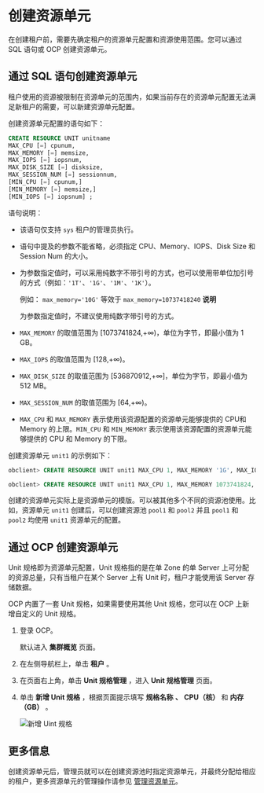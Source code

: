 创建资源单元 
===========================

在创建租户前，需要先确定租户的资源单元配置和资源使用范围。您可以通过 SQL 语句或 OCP 创建资源单元。

通过 SQL 语句创建资源单元 
------------------------------------

租户使用的资源被限制在资源单元的范围内，如果当前存在的资源单元配置无法满足新租户的需要，可以新建资源单元配置。

创建资源单元配置的语句如下：

```sql
CREATE RESOURCE UNIT unitname 
MAX_CPU [=] cpunum, 
MAX_MEMORY [=] memsize, 
MAX_IOPS [=] iopsnum, 
MAX_DISK_SIZE [=] disksize, 
MAX_SESSION_NUM [=] sessionnum, 
[MIN_CPU [=] cpunum,]
[MIN_MEMORY [=] memsize,] 
[MIN_IOPS [=] iopsnum] ;
```



语句说明：

* 该语句仅支持 `sys` 租户的管理员执行。

  

* 语句中提及的参数不能省略，必须指定 CPU、Memory、IOPS、Disk Size 和 Session Num 的大小。

  

* 为参数指定值时，可以采用纯数字不带引号的方式，也可以使用带单位加引号的方式（例如：`'1T'`、`'1G'`、`'1M'`、`'1K'`）。

  例如： `max_memory='10G'` 等效于 `max_memory=10737418240`
  **说明**

  

  为参数指定值时，不建议使用纯数字带引号的方式。
  

* `MAX_MEMORY` 的取值范围为 \[1073741824,+∞)，单位为字节，即最小值为 1 GB。

  

* `MAX_IOPS` 的取值范围为 \[128,+∞)。

  

* `MAX_DISK_SIZE` 的取值范围为 \[536870912,+∞\]，单位为字节，即最小值为 512 MB。

  

* `MAX_SESSION_NUM` 的取值范围为 \[64,+∞)。

  

*
  `MAX_CPU` 和 `MAX_MEMORY` 表示使用该资源配置的资源单元能够提供的 CPU和 Memory 的上限。`MIN_CPU` 和 `MIN_MEMORY` 表示使用该资源配置的资源单元能够提供的 CPU 和 Memory 的下限。
  




创建资源单元 `unit1` 的示例如下：

```sql
obclient> CREATE RESOURCE UNIT unit1 MAX_CPU 1, MAX_MEMORY '1G', MAX_IOPS 128,MAX_DISK_SIZE '10G', MAX_SESSION_NUM 64, MIN_CPU=1, MIN_MEMORY='1G', MIN_IOPS=128;

obclient> CREATE RESOURCE UNIT unit1 MAX_CPU 1, MAX_MEMORY 1073741824, MAX_IOPS 128, MAX_DISK_SIZE 10737418240, MAX_SESSION_NUM 64, MIN_CPU=1, MIN_MEMORY=1073741824, MIN_IOPS=128;
```



创建的资源单元实际上是资源单元的模版。可以被其他多个不同的资源池使用。比如，资源单元 `unit1` 创建后，可以创建资源池 `pool1` 和 `pool2` 并且 `pool1` 和 `pool2` 均使用 `unit1` 资源单元的配置。

通过 OCP 创建资源单元 
----------------------------------

Unit 规格即为资源单元配置，Unit 规格指的是在单 Zone 的单 Server 上可分配的资源总量，只有当租户在某个 Server 上有 Unit 时，租户才能使用该 Server 存储数据。

OCP 内置了一套 Unit 规格，如果需要使用其他 Unit 规格，您可以在 OCP 上新增自定义的 Unit 规格。

1. 登录 OCP。

   默认进入 **集群概览** 页面。
   

2. 在左侧导航栏上，单击 **租户** 。

   

3. 在页面右上角，单击 **Unit 规格管理** ，进入 **Unit 规格管理** 页面。

   

4. 单击 **新增 Unit 规格** ，根据页面提示填写 **规格名称** **、** **CPU（核）** 和 **内存（GB）** 。

   ![新增 Uint 规格](https://help-static-aliyun-doc.aliyuncs.com/assets/img/zh-CN/5163442261/p275409.png)
   




更多信息 
-------------------------

创建资源单元后，管理员就可以在创建资源池时指定资源单元，并最终分配给相应的租户，更多资源单元的管理操作请参见 [管理资源单元](t2108088.html#topic-2108088)。
